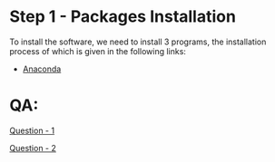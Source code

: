# Step 1 - Packages Installation

To install the software, we need to install 3 programs, the installation process of which is given in the following links:

* [Anaconda](https://github.com/SMSajadi99/gdsfactory-tutorial/blob/main/install/Anaconda/Anaconda.md)


# QA:

[Question - 1](https://github.com/gdsfactory/gdsfactory-photonics-training/issues/32)

[Question - 2](https://github.com/gdsfactory/gdsfactory/issues/3035)
